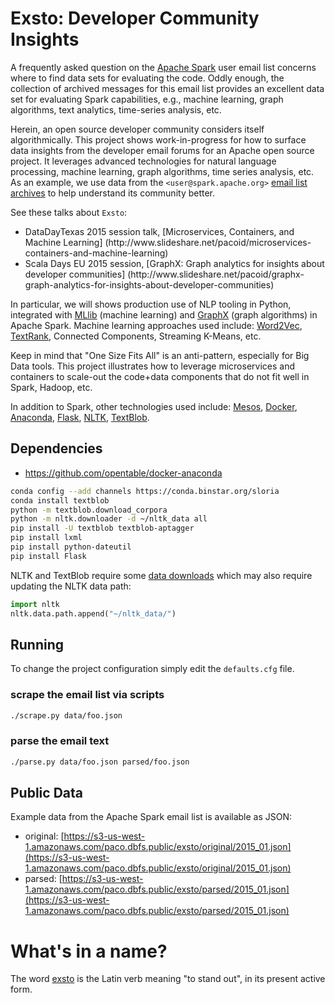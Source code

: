 # Exsto: Developer Community Insights

A frequently asked question on the [Apache Spark](http://spark.apache.org/) 
user email list concerns where to find data sets for evaluating the code.
Oddly enough, the collection of archived messages for this email list
provides an excellent data set for evaluating Spark capabilities, e.g.,
machine learning, graph algorithms, text analytics, time-series analysis, etc.

Herein, an open source developer community considers itself algorithmically.
This project shows work-in-progress for how to surface data insights from 
the developer email forums for an Apache open source project. 
It leverages advanced technologies for natural language processing, machine 
learning, graph algorithms, time series analysis, etc.
As an example, we use data from the `<user@spark.apache.org>` 
[email list archives](http://mail-archives.apache.org) to help understand 
its community better.

See these talks about `Exsto`:
<ul>
<li>
DataDayTexas 2015 session talk,
[Microservices, Containers, and Machine Learning]
(http://www.slideshare.net/pacoid/microservices-containers-and-machine-learning)
</li>
<li>
Scala Days EU 2015 session,
[GraphX: Graph analytics for insights about developer communities]
(http://www.slideshare.net/pacoid/graphx-graph-analytics-for-insights-about-developer-communities)
</li>
</ul>

In particular, we will shows production use of NLP tooling in Python, 
integrated with
[MLlib](http://spark.apache.org/docs/latest/mllib-guide.html)
(machine learning) and 
[GraphX](http://spark.apache.org/docs/latest/graphx-programming-guide.html)
(graph algorithms) in Apache Spark. 
Machine learning approaches used include: 
[Word2Vec](https://code.google.com/p/word2vec/), 
[TextRank](http://web.eecs.umich.edu/~mihalcea/papers/mihalcea.emnlp04.pdf),
Connected Components, Streaming K-Means, etc.

Keep in mind that "One Size Fits All" is an anti-pattern, especially for 
Big Data tools. 
This project illustrates how to leverage microservices and containers to 
scale-out the code+data components that do not fit well in Spark, Hadoop, etc.

In addition to Spark, other technologies used include: 
[Mesos](http://mesos.apache.org/),
[Docker](https://www.docker.com/),
[Anaconda](http://continuum.io/downloads),
[Flask](http://flask.pocoo.org/),
[NLTK](http://www.nltk.org/),
[TextBlob](https://textblob.readthedocs.org/en/dev/).


## Dependencies

  * https://github.com/opentable/docker-anaconda

```bash
conda config --add channels https://conda.binstar.org/sloria
conda install textblob
python -m textblob.download_corpora
python -m nltk.downloader -d ~/nltk_data all
pip install -U textblob textblob-aptagger
pip install lxml
pip install python-dateutil
pip install Flask
```

NLTK and TextBlob require some
[data downloads](https://s3.amazonaws.com/textblob/nltk_data.tar.gz)
which may also require updating the NLTK data path:

```python
import nltk
nltk.data.path.append("~/nltk_data/")
```


## Running

To change the project configuration simply edit the `defaults.cfg`
file.


### scrape the email list via scripts

```bash
./scrape.py data/foo.json
```

### parse the email text

```bash
./parse.py data/foo.json parsed/foo.json
```

## Public Data

Example data from the Apache Spark email list is available as JSON:

  * original: [https://s3-us-west-1.amazonaws.com/paco.dbfs.public/exsto/original/2015_01.json](https://s3-us-west-1.amazonaws.com/paco.dbfs.public/exsto/original/2015_01.json)
  * parsed: [https://s3-us-west-1.amazonaws.com/paco.dbfs.public/exsto/parsed/2015_01.json](https://s3-us-west-1.amazonaws.com/paco.dbfs.public/exsto/parsed/2015_01.json)


# What's in a name?

The word [exsto](http://en.wiktionary.org/wiki/exsto) is the Latin
verb meaning "to stand out", in its present active form.
